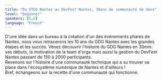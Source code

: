 ```yaml
---
title: "Du GTUG Nantes au DevFest Nantes, 10ans de communauté de devs"
level: "beginner"
speakers: [5,6]
language: "French"
---
```


D'une idée dans un bureau à la création d'un des événements phares de Nantes, nous vous retracerons les 10 ans du GDG Nantes avec les grandes étapes et les succès.
Venez découvrir l'histoire du GDG Nantes en 30min: ses débuts, la motivation de la team d'orga mais aussi la gestion du DevFest Nantes passant de 150 à 2000 participants.  
Revenons sur l'histoire d'une communauté technique qui a su trouver sa place dans l'écosystème numérique de Nantes et d'ailleurs !  
Bref, échangeons sur la recette d'une communauté qui fonctionne.